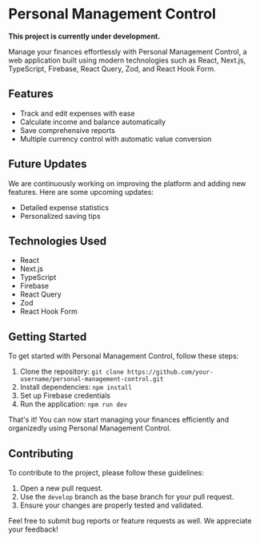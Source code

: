 # Personal Management Control

**This project is currently under development.**

Manage your finances effortlessly with Personal Management Control, a web application built using modern technologies such as React, Next.js, TypeScript, Firebase, React Query, Zod, and React Hook Form.

## Features

- Track and edit expenses with ease
- Calculate income and balance automatically
- Save comprehensive reports
- Multiple currency control with automatic value conversion

## Future Updates

We are continuously working on improving the platform and adding new features. Here are some upcoming updates:

- Detailed expense statistics
- Personalized saving tips

## Technologies Used

- React
- Next.js
- TypeScript
- Firebase
- React Query
- Zod
- React Hook Form

## Getting Started

To get started with Personal Management Control, follow these steps:

1. Clone the repository: `git clone https://github.com/your-username/personal-management-control.git`
2. Install dependencies: `npm install`
3. Set up Firebase credentials
4. Run the application: `npm run dev`

That's it! You can now start managing your finances efficiently and organizedly using Personal Management Control.

## Contributing

To contribute to the project, please follow these guidelines:

1. Open a new pull request.
2. Use the `develop` branch as the base branch for your pull request.
3. Ensure your changes are properly tested and validated.

Feel free to submit bug reports or feature requests as well. We appreciate your feedback!
